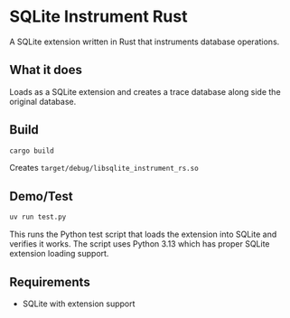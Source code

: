 # SQLite Instrument Rust

A SQLite extension written in Rust that instruments database operations.

## What it does

Loads as a SQLite extension and creates a trace database along side the original database.

## Build

```bash
cargo build
```

Creates `target/debug/libsqlite_instrument_rs.so`

## Demo/Test

```bash
uv run test.py
```

This runs the Python test script that loads the extension into SQLite and verifies it works. The script uses Python 3.13 which has proper SQLite extension loading support.

## Requirements

- SQLite with extension support
